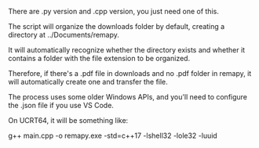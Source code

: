 There are .py version and .cpp version, you just need one of this.

The script will organize the downloads folder by default, creating a directory at ../Documents/remapy.

It will automatically recognize whether the directory exists and whether it contains a folder with the file extension to be organized.

Therefore, if there's a .pdf file in downloads and no .pdf folder in remapy, it will automatically create one and transfer the file.

The process uses some older Windows APIs, and you'll need to configure the .json file if you use VS Code. 

On UCRT64, it will be something like:

g++ main.cpp -o remapy.exe -std=c++17 -lshell32 -lole32 -luuid
